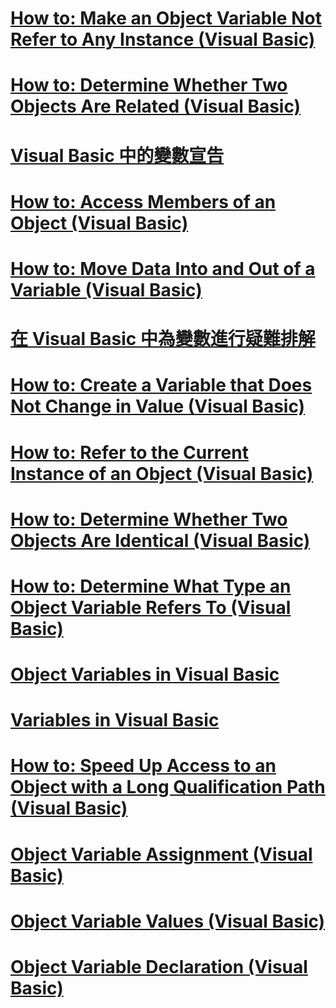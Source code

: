 # [How to: Make an Object Variable Not Refer to Any Instance (Visual Basic)](how-to-make-an-object-variable-not-refer-to-any-instance.md)
# [How to: Determine Whether Two Objects Are Related (Visual Basic)](how-to-determine-whether-two-objects-are-related.md)
# [Visual Basic 中的變數宣告](variable-declaration.md)
# [How to: Access Members of an Object (Visual Basic)](how-to-access-members-of-an-object.md)
# [How to: Move Data Into and Out of a Variable (Visual Basic)](how-to-move-data-into-and-out-of-a-variable.md)
# [在 Visual Basic 中為變數進行疑難排解](troubleshooting-variables.md)
# [How to: Create a Variable that Does Not Change in Value (Visual Basic)](how-to-create-a-variable-that-does-not-change-in-value.md)
# [How to: Refer to the Current Instance of an Object (Visual Basic)](how-to-refer-to-the-current-instance-of-an-object.md)
# [How to: Determine Whether Two Objects Are Identical (Visual Basic)](how-to-determine-whether-two-objects-are-identical.md)
# [How to: Determine What Type an Object Variable Refers To (Visual Basic)](how-to-determine-what-type-an-object-variable-refers-to.md)
# [Object Variables in Visual Basic](object-variables.md)
# [Variables in Visual Basic](index.md)
# [How to: Speed Up Access to an Object with a Long Qualification Path (Visual Basic)](how-to-speed-up-access-to-an-object-with-a-long-qualification-path.md)
# [Object Variable Assignment (Visual Basic)](object-variable-assignment.md)
# [Object Variable Values (Visual Basic)](object-variable-values.md)
# [Object Variable Declaration (Visual Basic)](object-variable-declaration.md)
